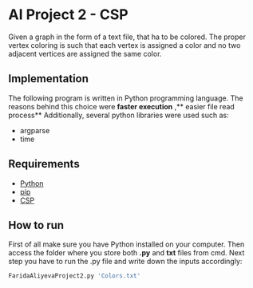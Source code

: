 # AI Project 2 - CSP
Given a graph in the form of a text file, that ha to be colored. The  proper vertex coloring is such that each vertex is assigned a color and no two adjacent vertices are assigned the same color.

## Implementation
The following program is written in Python programming language. The reasons behind this choice were **faster execution** ,** easier file read process**
Additionally, several python libraries were used such as:

- argparse
- time

## Requirements
- [Python](https://www.python.org/downloads/)
- [pip](https://pip.pypa.io/en/stable/installing/)
- [CSP](https://en.wikipedia.org/wiki/Constraint_satisfaction_problem)


## How to run
First of all make sure you have Python installed on your computer. Then access the folder where you store both **.py** and **txt** files from cmd. Next step you have to run the .py file and write down the inputs accordingly:

```bash
FaridaAliyevaProject2.py 'Colors.txt'
```
